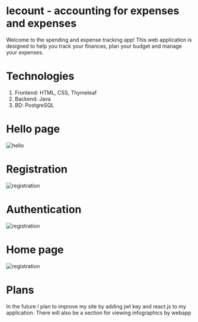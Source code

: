 # lecount - accounting for expenses and expenses

Welcome to the spending and expense tracking app! This web application is designed to help you track your finances, plan your budget and manage your expenses.

# Technologies
1) Frontend: HTML, CSS, Thymeleaf
2) Backend: Java
3) BD: PostgreSQL

# Hello page

![hello](https://sun1-90.userapi.com/impg/qHn6C_Wil_FUBjSm0nCbx7BhPHMZqCjcFoLM8g/YuiegkZTe1o.jpg?size=1280x817&quality=96&sign=b5a7ab41f4e4864734dd5147bd671a61&type=album)

# Registration

![registration](https://sun9-40.userapi.com/impg/pxXjFE-Gx16g9eD8viR8cSZ3TJiIamPpoEz0kA/akct7muq_0M.jpg?size=2560x1634&quality=96&sign=2a919154661ac1868fb1c376b78cfd43&type=album)

# Authentication

![registration](https://sun9-4.userapi.com/impg/jIlUXnBFbV5OnEdtIlvWDBZa1C6vcWdai08Ubg/OSD6X4osrYI.jpg?size=2560x1634&quality=96&sign=33c163d9e938c645e511d8cb80024a17&type=album)

# Home page

![registration](https://sun1-88.userapi.com/impg/31kLXlvkYUnwiFpWYnAWBTbuOhHgdByRuZb4ow/JjGjoapJGAQ.jpg?size=2560x1634&quality=96&sign=0138e27fe7486bf9459dc3538b7b09fe&type=album)

# Plans

In the future I plan to improve my site by adding jwt key and react.js to my application. There will also be a section for viewing infographics by webapp